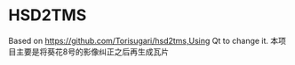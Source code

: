 # HSD2TMS
Based on https://github.com/Torisugari/hsd2tms,Using Qt to change it.
本项目主要是将葵花8号的影像纠正之后再生成瓦片
